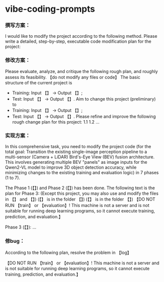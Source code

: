 # vibe-coding-prompts

### 撰写方案：
I would like to modify the project according to the following method. Please write a detailed, step-by-step, executable code modification plan for the project:

### 修改方案：
Please evaluate, analyze, and critique the following rough plan, and roughly assess its feasibility. 【do not modify any files or code】
The basic structure of the current project is 
- Training: Input 【】 → Output 【】;
- Test: Input 【】 → Output 【】.
Aim to change this project (preliminary) to 
- Training: Input 【】 → Output 【】;
- Test: Input 【】 → Output 【】.
Please refine and improve the following rough change plan for this project:
1.1
1.2
...

### 实现方案：
In this comprehensive task, you need to modify the project code (for the total goal: Transition the existing single-image perception pipeline to a multi-sensor (Camera + LiDAR) Bird's-Eye View (BEV) fusion architecture. This involves generating multiple BEV "panels" as image inputs for the Qwen2-VL model to improve 3D object detection accuracy, while minimizing changes to the existing training and evaluation logic) in 7 phases (1 to 7). 

The Phase 1 (【】) and Phase 2 (【】) has been done. 
The following text is the plan for Phase 3:
(Except this project, you may also use and modify the files in 【】 and 【】)
(【】 is in the folder 【】)
(【】 is in the folder 【】)
【DO NOT RUN 【train】 or 【evaluation】! This machine is not a server and is not suitable for running deep learning programs, so it cannot execute training, prediction, and evaluation.】

Phase 3 (【】):
...

### 修bug：
According to the following plan, resolve the problem in 【log】

【DO NOT RUN 【train】 or 【evaluation】! This machine is not a server and is not suitable for running deep learning programs, so it cannot execute training, prediction, and evaluation.】
